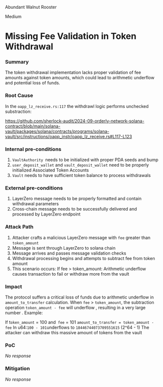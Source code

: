 Abundant Walnut Rooster

Medium

# Missing Fee Validation in Token Withdrawal

### Summary

The  token withdrawal implementation lacks proper validation of fee amounts against token amounts, which could lead to arithmetic underflow and potential loss of funds.

### Root Cause

In the `oapp_lz_receive.rs:117` the withdrawl logic performs unchecked substraction:

https://github.com/sherlock-audit/2024-09-orderly-network-solana-contract/blob/main/solana-vault/packages/solana/contracts/programs/solana-vault/src/instructions/oapp_instr/oapp_lz_receive.rs#L117-L123

### Internal pre-conditions

1. `VaultAuthority `needs to be initialized with proper PDA seeds and bump
2. `user_deposit_wallet` and `vault_deposit_wallet` need to be properly initialized Associated Token Accounts
3. `Vault` needs to have sufficient token balance to process withdrawals

### External pre-conditions

1. LayerZero message needs to be properly formatted and contain withdrawal parameters
2. Cross-chain message needs to be successfully delivered and processed by LayerZero endpoint

### Attack Path

1. Attacker crafts a malicious LayerZero message with `fee` greater than  `token_amount`
2. Message is sent through LayerZero to solana chain
3. Message arrives and passes message validation checks
4. Withdrawal processing begins and attempts to subtract fee from token amount
5. This scenario occurs:  If fee > token_amount: Arithmetic underflow causes transaction to fail or withdraw more from the vault


### Impact

The protocol suffers a critical loss of funds due to arithmetic underflow in `amount_to_transfer` calculation. When `fee` > `token_amount`, the subtraction operation `token_amount - fee` will underflow , resulting in a very large number . 
Example:

If t`oken_amount` = 100 and` fee` = 101
`amount_to_transfer = token_amount - fee`
In u64:` 100 - 101 `underflows to `18446744073709551615` (2^64 - 1)
The attacker can withdraw this massive amount of tokens from the vault

### PoC

_No response_

### Mitigation

_No response_